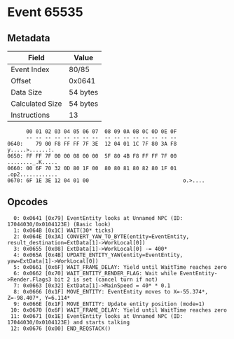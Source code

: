 # Event 65535

## Metadata

| Field           | Value    |
|-----------------|----------|
| Event Index     | 80/85    |
| Offset          | 0x0641   |
| Data Size       | 54 bytes |
| Calculated Size | 54 bytes |
| Instructions    | 13       |

```
      00 01 02 03 04 05 06 07  08 09 0A 0B 0C 0D 0E 0F
      -- -- -- -- -- -- -- --  -- -- -- -- -- -- -- --
0640:    79 00 F8 FF FF 7F 3E  12 04 01 1C 7F 80 3A F8   y.....>......:.
0650: FF FF 7F 00 00 08 00 00  5F 80 4B F8 FF FF 7F 00  ........_.K.....
0660: 00 6F 70 32 0D 80 1F 00  80 80 81 80 82 80 1F 01  .op2............
0670: 6F 1E 3E 12 04 01 00                              o.>....         
```

## Opcodes

```
  0: 0x0641 [0x79] EventEntity looks at Unnamed NPC (ID: 17044030/0x0104123E) (Basic look)
  1: 0x064B [0x1C] WAIT(30* ticks)
  2: 0x064E [0x3A] CONVERT_YAW_TO_BYTE(entity=EventEntity, result_destination=ExtData[1]->WorkLocal[0])
  3: 0x0655 [0x08] ExtData[1]->WorkLocal[0] -= 400*
  4: 0x065A [0x4B] UPDATE_ENTITY_YAW(entity=EventEntity, yaw=ExtData[1]->WorkLocal[0])
  5: 0x0661 [0x6F] WAIT_FRAME_DELAY: Yield until WaitTime reaches zero
  6: 0x0662 [0x70] WAIT_ENTITY_RENDER_FLAG: Wait while EventEntity->Render.Flags3 bit 2 is set (cancel turn if not)
  7: 0x0663 [0x32] ExtData[1]->MainSpeed = 40* * 0.1
  8: 0x0666 [0x1F] MOVE_ENTITY: EventEntity moves to X=-55.374*, Z=-98.407*, Y=6.114*
  9: 0x066E [0x1F] MOVE_ENTITY: Update entity position (mode=1)
 10: 0x0670 [0x6F] WAIT_FRAME_DELAY: Yield until WaitTime reaches zero
 11: 0x0671 [0x1E] EventEntity looks at Unnamed NPC (ID: 17044030/0x0104123E) and starts talking
 12: 0x0676 [0x00] END_REQSTACK()
```
